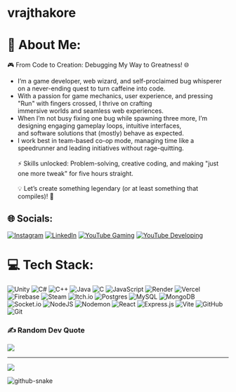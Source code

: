 # vrajthakore

# 💫 About Me:
🎮 From Code to Creation: Debugging My Way to Greatness! 🌐
- I’m a game developer, web wizard, and self-proclaimed bug whisperer on a never-ending quest to turn caffeine into code.
- With a passion for game mechanics, user experience, and pressing "Run" with fingers crossed, I thrive on crafting <br> immersive worlds and seamless web experiences.
- When I’m not busy fixing one bug while spawning three more, I’m designing engaging gameplay loops, intuitive interfaces, <br> and software solutions that (mostly) behave as expected.
- I work best in team-based co-op mode, managing time like a <br>speedrunner and leading initiatives without rage-quitting.<br><br>⚡ Skills unlocked: Problem-solving, creative coding, and making "just one more tweak" for five hours straight.<br><br>💡 Let’s create something legendary (or at least something that compiles)! 🚀


## 🌐 Socials:
[![Instagram](https://img.shields.io/badge/Instagram-%23E4405F.svg?logo=Instagram&logoColor=white)](https://instagram.com/vrajthakorr) [![LinkedIn](https://img.shields.io/badge/LinkedIn-%230077B5.svg?logo=linkedin&logoColor=white)](https://linkedin.com/in/vrajthakore) [![YouTube Gaming](https://img.shields.io/badge/YouTubeGaming-%23FF0000.svg?logo=YouTube&logoColor=white)](https://youtube.com/@@infernoplaygames)  [![YouTube Developing](https://img.shields.io/badge/YouTubeDeveloping-%23FF0000.svg?logo=YouTube&logoColor=white)](https://youtube.com/@@infernomakegames233) 


# 💻 Tech Stack:
![Unity](https://img.shields.io/badge/unity-%23000000.svg?style=for-the-badge&logo=unity&logoColor=white)
![C#](https://img.shields.io/badge/c%23-%23239120.svg?style=for-the-badge&logo=csharp&logoColor=white) ![C++](https://img.shields.io/badge/c++-%2300599C.svg?style=for-the-badge&logo=c%2B%2B&logoColor=white) ![Java](https://img.shields.io/badge/java-%23ED8B00.svg?style=for-the-badge&logo=openjdk&logoColor=white) ![C](https://img.shields.io/badge/c-%2300599C.svg?style=for-the-badge&logo=c&logoColor=white) ![JavaScript](https://img.shields.io/badge/javascript-%23323330.svg?style=for-the-badge&logo=javascript&logoColor=%23F7DF1E) ![Render](https://img.shields.io/badge/Render-%46E3B7.svg?style=for-the-badge&logo=render&logoColor=white) ![Vercel](https://img.shields.io/badge/vercel-%23000000.svg?style=for-the-badge&logo=vercel&logoColor=white) ![Firebase](https://img.shields.io/badge/firebase-%23039BE5.svg?style=for-the-badge&logo=firebase) ![Steam](https://img.shields.io/badge/steam-%23000000.svg?style=for-the-badge&logo=steam&logoColor=white) ![Itch.io](https://img.shields.io/badge/Itch-%23FF0B34.svg?style=for-the-badge&logo=Itch.io&logoColor=white) ![Postgres](https://img.shields.io/badge/postgres-%23316192.svg?style=for-the-badge&logo=postgresql&logoColor=white) ![MySQL](https://img.shields.io/badge/mysql-4479A1.svg?style=for-the-badge&logo=mysql&logoColor=white) ![MongoDB](https://img.shields.io/badge/MongoDB-%234ea94b.svg?style=for-the-badge&logo=mongodb&logoColor=white) ![Socket.io](https://img.shields.io/badge/Socket.io-black?style=for-the-badge&logo=socket.io&badgeColor=010101) ![NodeJS](https://img.shields.io/badge/node.js-6DA55F?style=for-the-badge&logo=node.js&logoColor=white) ![Nodemon](https://img.shields.io/badge/NODEMON-%23323330.svg?style=for-the-badge&logo=nodemon&logoColor=%BBDEAD) ![React](https://img.shields.io/badge/react-%2320232a.svg?style=for-the-badge&logo=react&logoColor=%2361DAFB) ![Express.js](https://img.shields.io/badge/express.js-%23404d59.svg?style=for-the-badge&logo=express&logoColor=%2361DAFB) ![Vite](https://img.shields.io/badge/vite-%23646CFF.svg?style=for-the-badge&logo=vite&logoColor=white) ![GitHub](https://img.shields.io/badge/github-%23121011.svg?style=for-the-badge&logo=github&logoColor=white) ![Git](https://img.shields.io/badge/git-%23F05033.svg?style=for-the-badge&logo=git&logoColor=white)

<!-- # 📊 GitHub Stats:
![](https://github-readme-stats.vercel.app/api?username=vraj30&theme=blue-green&hide_border=false&include_all_commits=true&count_private=true)<br/>
![](https://github-readme-streak-stats.herokuapp.com/?user=vraj30&theme=blue-green&hide_border=false)<br/>
![](https://github-readme-stats.vercel.app/api/top-langs/?username=vraj30&theme=blue-green&hide_border=false&include_all_commits=true&count_private=true&layout=compact) -->

### ✍️ Random Dev Quote
![](https://quotes-github-readme.vercel.app/api?type=horizontal&theme=radical)

---
[![](https://visitcount.itsvg.in/api?id=vraj30&icon=0&color=0)](https://visitcount.itsvg.in)

<picture>
  <source media="(prefers-color-scheme: dark)" srcset="https://raw.githubusercontent.com/vraj30/vraj30/output/github-snake-dark.svg" />
  <source media="(prefers-color-scheme: light)" srcset="https://raw.githubusercontent.com/vraj30/vraj30/output/github-snake.svg" />
  <img alt="github-snake" src="https://raw.githubusercontent.com/tobiasmeyhoefer/tobiasmeyhoefer/output/github-snake.svg" />
</picture>

<!-- Proudly created with GPRM ( https://gprm.itsvg.in ) -->
